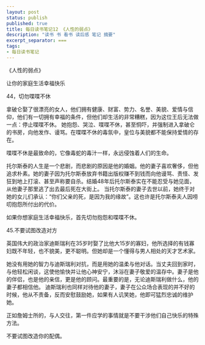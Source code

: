 ```yaml
---
layout: post
status: publish
published: true
title: 每日读书笔记12 《人性的弱点》
description: "读书 书 看书 读后感 笔记 摘要"
excerpt_separator: ===
tags:
- 每日读书笔记
---
```


《人性的弱点》 
 
让你的家庭生活幸福快乐
 
44，切勿喋喋不休
 
拿破仑娶了很漂亮的女人，他们拥有健康、财富、势力、名誉、美貌、爱情与信仰，他们有一切拥有幸福的条件，但他们却生活的非常糟糕，因为这位王后无法做一点：停止喋喋不休。
她抱怨、哭泣、喋喋不休，甚至恫吓，并强制进入拿破仑的书房，向他发作、谩骂。在喋喋不休的毒氛中，皇位与美貌都不能保持爱情的存在。
 
喋喋不休是最致命的，它像毒蛇的毒汁一样，永远侵蚀着人们的生命。
 
托尔斯泰的人生是一个悲剧，而悲剧的原因是他的婚姻。他的妻子喜欢奢侈，但他追求朴素。她的妻子因为托尔斯泰放弃书籍出版权赚不到钱而向他谩骂、责怪、发狂到地上打滚、甚至声称要自杀。结婚48年后托尔斯泰实在不能忍受与她见面，从他妻子那里逃了出去最后死在大街上。
当托尔斯泰的妻子去世以前，她终于对她的女儿们承认：“你们父亲的死，是因为我的缘故”。这也许是托尔斯泰夫人因唠叨抱怨所付出的代价。
 
如果你想家庭生活幸福快乐，首先切勿抱怨和喋喋不休。
 
45.不要试图改造对方
 
英国伟大的政治家迪斯瑞利在35岁时娶了比他大15岁的寡妇，他所选择的有钱寡妇既不年轻，也不貌美，更不聪明。但她却是一个懂得与男人相处的天才艺术家。
 
她没有用她的智力与迪斯瑞利对抗，而是用她的温柔与他对话。当丈夫回到家时，与他轻松闲谈，这使他愉快并让他心神安宁，沐浴在妻子敬爱的温存中。妻子是他的伴侣，也是他的亲信，更是他的顾问。最重要的是，无论迪斯瑞利做什么，他的妻子都相信他。
迪斯瑞利也同样对待他的妻子，妻子在公众场合表现的并不好的时候，他从不责备，反而安慰鼓励她，如果有人讥笑她，他即可猛烈忠诚的维护她。
 
正如詹姆士所的，与人交往，第一件应学的事情就是不要干涉他们自己快乐的特殊方法。
 
不要试图改造你的配偶。